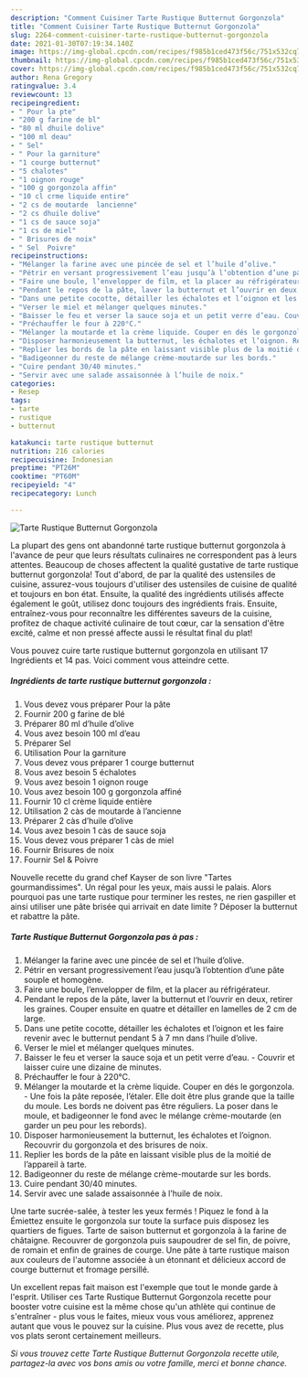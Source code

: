 ```yaml
---
description: "Comment Cuisiner Tarte Rustique Butternut Gorgonzola"
title: "Comment Cuisiner Tarte Rustique Butternut Gorgonzola"
slug: 2264-comment-cuisiner-tarte-rustique-butternut-gorgonzola
date: 2021-01-30T07:19:34.140Z
image: https://img-global.cpcdn.com/recipes/f985b1ced473f56c/751x532cq70/tarte-rustique-butternut-gorgonzola-photo-principale-de-la-recette.jpg
thumbnail: https://img-global.cpcdn.com/recipes/f985b1ced473f56c/751x532cq70/tarte-rustique-butternut-gorgonzola-photo-principale-de-la-recette.jpg
cover: https://img-global.cpcdn.com/recipes/f985b1ced473f56c/751x532cq70/tarte-rustique-butternut-gorgonzola-photo-principale-de-la-recette.jpg
author: Rena Gregory
ratingvalue: 3.4
reviewcount: 13
recipeingredient:
- " Pour la pte"
- "200 g farine de bl"
- "80 ml dhuile dolive"
- "100 ml deau"
- " Sel"
- " Pour la garniture"
- "1 courge butternut"
- "5 chalotes"
- "1 oignon rouge"
- "100 g gorgonzola affin"
- "10 cl crme liquide entire"
- "2 cs de moutarde  lancienne"
- "2 cs dhuile dolive"
- "1 cs de sauce soja"
- "1 cs de miel"
- " Brisures de noix"
- " Sel  Poivre"
recipeinstructions:
- "Mélanger la farine avec une pincée de sel et l’huile d’olive."
- "Pétrir en versant progressivement l’eau jusqu’à l’obtention d’une pâte souple et homogène."
- "Faire une boule, l’envelopper de film, et la placer au réfrigérateur."
- "Pendant le repos de la pâte, laver la butternut et l’ouvrir en deux, retirer les graines. Couper ensuite en quatre et détailler en lamelles de 2 cm de large."
- "Dans une petite cocotte, détailler les échalotes et l’oignon et les faire revenir avec le butternut pendant 5 à 7 mn dans l’huile d’olive."
- "Verser le miel et mélanger quelques minutes."
- "Baisser le feu et verser la sauce soja et un petit verre d’eau. Couvrir et laisser cuire une dizaine de minutes."
- "Préchauffer le four à 220°C."
- "Mélanger la moutarde et la crème liquide. Couper en dés le gorgonzola. Une fois la pâte reposée, l’étaler. Elle doit être plus grande que la taille du moule. Les bords ne doivent pas être réguliers. La poser dans le moule, et badigeonner le fond avec le mélange crème-moutarde (en garder un peu pour les rebords)."
- "Disposer harmonieusement la butternut, les échalotes et l’oignon. Recouvrir du gorgonzola et des brisures de noix."
- "Replier les bords de la pâte en laissant visible plus de la moitié de l’appareil à tarte."
- "Badigeonner du reste de mélange crème-moutarde sur les bords."
- "Cuire pendant 30/40 minutes."
- "Servir avec une salade assaisonnée à l’huile de noix."
categories:
- Resep
tags:
- tarte
- rustique
- butternut

katakunci: tarte rustique butternut 
nutrition: 216 calories
recipecuisine: Indonesian
preptime: "PT26M"
cooktime: "PT60M"
recipeyield: "4"
recipecategory: Lunch

---
```



![Tarte Rustique Butternut Gorgonzola](https://img-global.cpcdn.com/recipes/f985b1ced473f56c/751x532cq70/tarte-rustique-butternut-gorgonzola-photo-principale-de-la-recette.jpg)

La plupart des gens ont abandonné tarte rustique butternut gorgonzola à l'avance de peur que leurs résultats culinaires ne correspondent pas à leurs attentes. Beaucoup de choses affectent la qualité gustative de tarte rustique butternut gorgonzola! Tout d'abord, de par la qualité des ustensiles de cuisine, assurez-vous toujours d'utiliser des ustensiles de cuisine de qualité et toujours en bon état. Ensuite, la qualité des ingrédients utilisés affecte également le goût, utilisez donc toujours des ingrédients frais. Ensuite, entraînez-vous pour reconnaître les différentes saveurs de la cuisine, profitez de chaque activité culinaire de tout cœur, car la sensation d'être excité, calme et non pressé affecte aussi le résultat final du plat!

<!--inarticleads1-->

Vous pouvez cuire tarte rustique butternut gorgonzola en utilisant 17 Ingrédients et 14 pas. Voici comment vous atteindre cette.

##### Ingrédients de tarte rustique butternut gorgonzola :

1. Vous devez vous préparer  Pour la pâte
1. Fournir 200 g farine de blé
1. Préparer 80 ml d’huile d’olive
1. Vous avez besoin 100 ml d’eau
1. Préparer  Sel
1. Utilisation  Pour la garniture
1. Vous devez vous préparer 1 courge butternut
1. Vous avez besoin 5 échalotes
1. Vous avez besoin 1 oignon rouge
1. Vous avez besoin 100 g gorgonzola affiné
1. Fournir 10 cl crème liquide entière
1. Utilisation 2 càs de moutarde à l’ancienne
1. Préparer 2 càs d’huile d’olive
1. Vous avez besoin 1 càs de sauce soja
1. Vous devez vous préparer 1 càs de miel
1. Fournir  Brisures de noix
1. Fournir  Sel &amp; Poivre


Nouvelle recette du grand chef Kayser de son livre &#34;Tartes gourmandissimes&#34;. Un régal pour les yeux, mais aussi le palais. Alors pourquoi pas une tarte rustique pour terminer les restes, ne rien gaspiller et ainsi utiliser une pâte brisée qui arrivait en date limite ? Déposer la butternut et rabattre la pâte. 

<!--inarticleads2-->

##### Tarte Rustique Butternut Gorgonzola pas à pas :

1. Mélanger la farine avec une pincée de sel et l’huile d’olive.
1. Pétrir en versant progressivement l’eau jusqu’à l’obtention d’une pâte souple et homogène.
1. Faire une boule, l’envelopper de film, et la placer au réfrigérateur.
1. Pendant le repos de la pâte, laver la butternut et l’ouvrir en deux, retirer les graines. Couper ensuite en quatre et détailler en lamelles de 2 cm de large.
1. Dans une petite cocotte, détailler les échalotes et l’oignon et les faire revenir avec le butternut pendant 5 à 7 mn dans l’huile d’olive.
1. Verser le miel et mélanger quelques minutes.
1. Baisser le feu et verser la sauce soja et un petit verre d’eau. - Couvrir et laisser cuire une dizaine de minutes.
1. Préchauffer le four à 220°C.
1. Mélanger la moutarde et la crème liquide. Couper en dés le gorgonzola. - Une fois la pâte reposée, l’étaler. Elle doit être plus grande que la taille du moule. Les bords ne doivent pas être réguliers. La poser dans le moule, et badigeonner le fond avec le mélange crème-moutarde (en garder un peu pour les rebords).
1. Disposer harmonieusement la butternut, les échalotes et l’oignon. Recouvrir du gorgonzola et des brisures de noix.
1. Replier les bords de la pâte en laissant visible plus de la moitié de l’appareil à tarte.
1. Badigeonner du reste de mélange crème-moutarde sur les bords.
1. Cuire pendant 30/40 minutes.
1. Servir avec une salade assaisonnée à l’huile de noix.


Une tarte sucrée-salée, à tester les yeux fermés ! Piquez le fond à la Émiettez ensuite le gorgonzola sur toute la surface puis disposez les quartiers de figues. Tarte de saison butternut et gorgonzola à la farine de châtaigne. Recouvrer de gorgonzola puis saupoudrer de sel fin, de poivre, de romain et enfin de graines de courge. Une pâte à tarte rustique maison aux couleurs de l&#39;automne associée à un étonnant et délicieux accord de courge butternut et fromage persillé. 

<!--inarticleads1-->

<p>
Un excellent repas fait maison est l'exemple que tout le monde garde à l'esprit. Utiliser ces Tarte Rustique Butternut Gorgonzola recette pour booster votre cuisine est la même chose qu'un athlète qui continue de s'entraîner - plus vous le faites, mieux vous vous améliorez, apprenez autant que vous le pouvez sur la cuisine. Plus vous avez de recette, plus vos plats seront certainement meilleurs.
</p>

<p>
<i>Si vous trouvez cette Tarte Rustique Butternut Gorgonzola recette utile, partagez-la avec vos bons amis ou votre famille, merci et bonne chance.</i>
</p>
